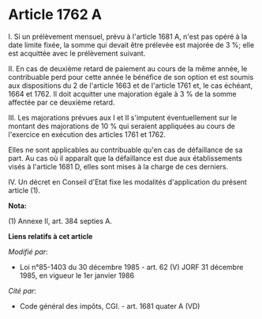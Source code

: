 # Article 1762 A

I. Si un prélèvement mensuel, prévu à l'article 1681 A, n'est pas opéré à la date limite fixée, la somme qui devait être
prélevée est majorée de 3 %; elle est acquittée avec le prélèvement suivant.

II. En cas de deuxième retard de paiement au cours de la même année, le contribuable perd pour cette année le bénéfice de son
option et est soumis aux dispositions du 2 de l'article 1663 et de l'article 1761 et, le cas échéant, 1664 et 1762. Il doit
acquitter une majoration égale à 3 % de la somme affectée par ce deuxième retard.

III. Les majorations prévues aux I et II s'imputent éventuellement sur le montant des majorations de 10 % qui seraient
appliquées au cours de l'exercice en exécution des articles 1761 et 1762.

Elles ne sont applicables au contribuable qu'en cas de défaillance de sa part. Au cas où il apparaît que la défaillance est
due aux établissements visés à l'article 1681 D, elles sont mises à la charge de ces derniers.

IV. Un décret en Conseil d'Etat fixe les modalités d'application du présent article (1).

**Nota:**

(1) Annexe II, art. 384 septies A.

**Liens relatifs à cet article**

_Modifié par_:

  - Loi n°85-1403 du 30 décembre 1985 - art. 62 (V) JORF 31 décembre 1985, en vigueur le 1er janvier 1986

_Cité par_:

  - Code général des impôts, CGI. - art. 1681 quater A (VD)

